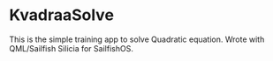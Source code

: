 KvadraaSolve
============

This is the simple training app to solve Quadratic equation. Wrote with QML/Sailfish Silicia for SailfishOS.
